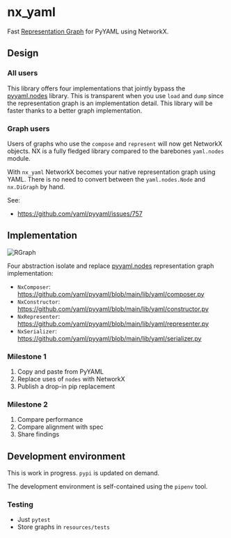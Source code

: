 # nx_yaml

Fast [Representation Graph] for PyYAML using NetworkX.

## Design

### All users

This library offers four implementations that jointly bypass the [pyyaml.nodes] library. This is transparent when you use `load` and `dump` since the representation graph is an implementation detail. This library will be faster thanks to a better graph implementation.

### Graph users

Users of graphs who use the `compose` and `represent` will now get NetworkX objects. NX is a fully fledged library compared to the barebones `yaml.nodes` module.

With `nx_yaml` NetworkX becomes your native representation graph using YAML. There is no need to convert between the `yaml.nodes.Node` and `nx.DiGraph` by hand.

See:
* https://github.com/yaml/pyyaml/issues/757

## Implementation

![RGraph](https://github.com/yaml-programming/nx_yaml/assets/1548532/6423f4a4-ea2f-4397-9973-540c0a57cec7)

Four abstraction isolate and replace [pyyaml.nodes] representation graph implementation:
* `NxComposer`: https://github.com/yaml/pyyaml/blob/main/lib/yaml/composer.py
* `NxConstructor`: https://github.com/yaml/pyyaml/blob/main/lib/yaml/constructor.py
* `NxRepresenter`: https://github.com/yaml/pyyaml/blob/main/lib/yaml/representer.py
* `NxSerializer`: https://github.com/yaml/pyyaml/blob/main/lib/yaml/serializer.py

### Milestone 1

1. Copy and paste from PyYAML
1. Replace uses of `nodes` with NetworkX
1. Publish a drop-in pip replacement

### Milestone 2

1. Compare performance
1. Compare alignment with spec
1. Share findings

## Development environment

This is work in progress.
`pypi` is updated on demand.

The development environment is self-contained using the `pipenv` tool.

### Testing

* Just `pytest`
* Store graphs in `resources/tests`


[Representation Graph]: https://yaml.org/spec/1.2.2/#321-representation-graph
[pyyaml.nodes]: https://github.com/yaml/pyyaml/blob/main/lib/yaml/nodes.py
